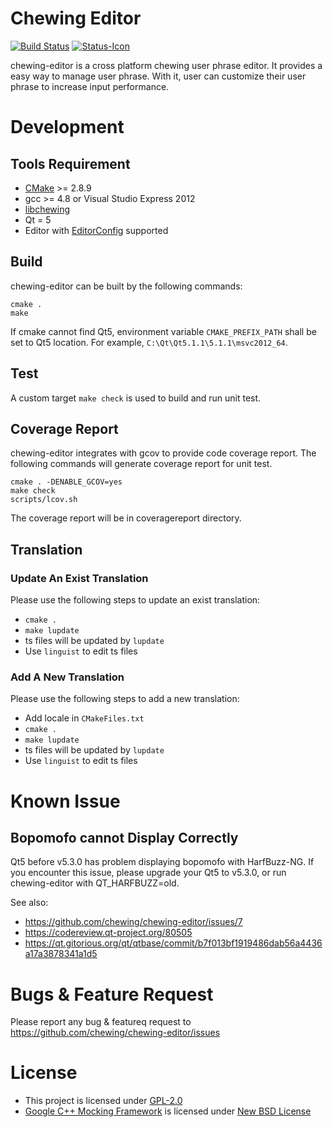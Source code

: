 # Chewing Editor
[![Build Status](https://travis-ci.org/chewing/chewing-editor.svg?branch=master)](https://travis-ci.org/chewing/chewing-editor)
[![Status-Icon](https://img.shields.io/coveralls/chewing/chewing-editor.svg)](https://coveralls.io/r/chewing/chewing-editor)

chewing-editor is a cross platform chewing user phrase editor. It provides a
easy way to manage user phrase. With it, user can customize their user phrase to
increase input performance.

# Development

## Tools Requirement
*   [CMake](http://www.cmake.org/) >= 2.8.9
*   gcc >= 4.8 or Visual Studio Express 2012
*   [libchewing](https://github.com/chewing/libchewing)
*   Qt = 5
*   Editor with [EditorConfig](http://editorconfig.org/) supported

## Build
chewing-editor can be built by the following commands:

    cmake .
    make

If cmake cannot find Qt5, environment variable `CMAKE_PREFIX_PATH` shall be set
to Qt5 location. For example, `C:\Qt\Qt5.1.1\5.1.1\msvc2012_64`.

## Test
A custom target `make check` is used to build and run unit test.

## Coverage Report
chewing-editor integrates with gcov to provide code coverage report. The
following commands will generate coverage report for unit test.

    cmake . -DENABLE_GCOV=yes
    make check
    scripts/lcov.sh

The coverage report will be in coveragereport directory.

## Translation

### Update An Exist Translation
Please use the following steps to update an exist translation:
*   `cmake .`
*   `make lupdate`
*   ts files will be updated by `lupdate`
*   Use `linguist` to edit ts files

### Add A New Translation
Please use the following steps to add a new translation:
*   Add locale in `CMakeFiles.txt`
*   `cmake .`
*   `make lupdate`
*   ts files will be updated by `lupdate`
*   Use `linguist` to edit ts files

# Known Issue

## Bopomofo cannot Display Correctly
Qt5 before v5.3.0 has problem displaying bopomofo with HarfBuzz-NG. If you
encounter this issue, please upgrade your Qt5 to v5.3.0, or run chewing-editor
with QT_HARFBUZZ=old.

See also:
*   <https://github.com/chewing/chewing-editor/issues/7>
*   <https://codereview.qt-project.org/80505>
*   <https://qt.gitorious.org/qt/qtbase/commit/b7f013bf1919486dab56a4436a17a3878341a1d5>

# Bugs & Feature Request
Please report any bug & featureq request to <https://github.com/chewing/chewing-editor/issues>

# License
*   This project is licensed under [GPL-2.0](http://opensource.org/licenses/GPL-2.0)
*   [Google C++ Mocking Framework](https://code.google.com/p/googlemock/) is licensed under [New BSD License](http://opensource.org/licenses/BSD-3-Clause)
